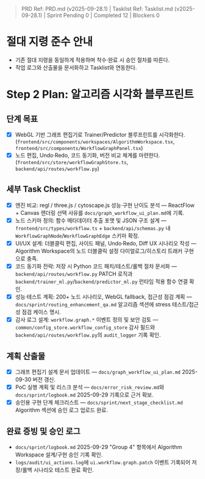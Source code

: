 > PRD Ref: PRD.md (v2025-09-28.1) | Tasklist Ref: Tasklist.md (v2025-09-28.1) | Sprint Pending 0 | Completed 12 | Blockers 0

# 절대 지령 준수 안내
- 기존 절대 지령을 동일하게 적용하며 착수·완료 시 승인 절차를 따른다.
- 작업 로그와 산출물을 문서화하고 Tasklist와 연동한다.

# Step 2 Plan: 알고리즘 시각화 블루프린트

## 단계 목표
- [x] WebGL 기반 그래프 편집기로 Trainer/Predictor 블루프린트를 시각화한다. (`frontend/src/components/workspaces/AlgorithmWorkspace.tsx`, `frontend/src/components/WorkflowGraphPanel.tsx`)
- [x] 노드 편집, Undo·Redo, 코드 동기화, 버전 비교 체계를 마련한다. (`frontend/src/store/workflowGraphStore.ts`, `backend/api/routes/workflow.py`)

## 세부 Task Checklist
- [x] 엔진 비교: regl / three.js / cytoscape.js 성능·구현 난이도 분석 — ReactFlow + Canvas 렌더링 선택 사유를 `docs/graph_workflow_ui_plan.md`에 기록.
- [x] 노드 스키마 정의: 함수 메타데이터 추출 포맷 및 JSON 구조 설계 — `frontend/src/types/workflow.ts` + `backend/api/schemas.py` 내 `WorkflowGraphNode`/`WorkflowGraphEdge` 스키마 확정.
- [x] UI/UX 설계: 더블클릭 편집, 사이드 패널, Undo·Redo, Diff UX 시나리오 작성 — Algorithm Workspace의 노드 더블클릭 설정 다이얼로그/히스토리 트래커 구현으로 충족.
- [x] 코드 동기화 전략: 저장 시 Python 코드 패치/테스트/롤백 절차 문서화 — `backend/api/routes/workflow.py` PATCH 로직과 `backend/trainer_ml.py`/`backend/predictor_ml.py` 런타임 적용 함수 연결 확인.
- [x] 성능·테스트 계획: 200+ 노드 시나리오, WebGL fallback, 접근성 점검 계획 — `docs/sprint/routing_enhancement_qa.md` 알고리즘 섹션에 stress 테스트/접근성 점검 케이스 명시.
- [x] 감사 로그 설계: `workflow.graph.*` 이벤트 정의 및 보안 검토 — `common/config_store.workflow_config_store` 감사 필드와 `backend/api/routes/workflow.py`의 `audit_logger` 기록 확인.

## 계획 산출물
- [x] 그래프 편집기 설계 문서 업데이트 — `docs/graph_workflow_ui_plan.md` 2025-09-30 버전 갱신.
- [x] PoC 실행 계획 및 리스크 분석 — `docs/error_risk_review.md`와 `docs/sprint/logbook.md` 2025-09-29 기록으로 근거 확보.
- [x] 승인용 구현 단계 체크리스트 — `docs/sprint/next_stage_checklist.md` Algorithm 섹션에 승인 로그 업로드 완료.

## 완료 증빙 및 승인 로그
- `docs/sprint/logbook.md` 2025-09-29 "Group 4" 항목에서 Algorithm Workspace 설계/구현 승인 기록 확인.
- `logs/audit/ui_actions.log`에 `ui.workflow.graph.patch` 이벤트 기록되어 저장/롤백 시나리오 테스트 완료 확인.

